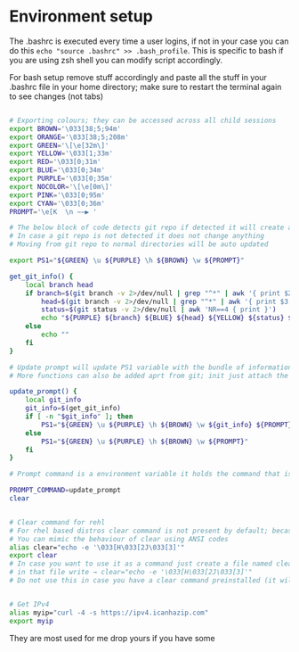 # Environment setup 

The .bashrc is executed every time a user logins, if not in your case you can do this `echo "source .bashrc" >> .bash_profile`. This is specific to bash if you are using zsh shell you can modify script accordingly. 

For bash setup remove stuff accordingly and paste all the stuff in your .bashrc file in your home directory; make sure to restart the terminal again to see changes (not tabs)

```bash

# Exporting colours; they can be accessed across all child sessions 
export BROWN='\033[38;5;94m'
export ORANGE='\033[38;5;208m'
export GREEN='\[\e[32m\]'
export YELLOW='\033[1;33m'
export RED='\033[0;31m'
export BLUE='\033[0;34m'
export PURPLE='\033[0;35m'
export NOCOLOR='\[\e[0m\]'
export PINK='\033[0;95m'
export CYAN='\033[0;36m'
PROMPT='\e[K  \n −−▶︎ '

# The below block of code detects git repo if detected it will create a bundle of information
# In case a git repo is not detected it does not change anything 
# Moving from git repo to normal directories will be auto updated 

export PS1="${GREEN} \u ${PURPLE} \h ${BROWN} \w ${PROMPT}"

get_git_info() {
    local branch head
    if branch=$(git branch -v 2>/dev/null | grep "^*" | awk '{ print $2 }'); then
        head=$(git branch -v 2>/dev/null | grep "^*" | awk '{ print $3 }')
        status=$(git status -v 2>/dev/null | awk 'NR==4 { print }')
        echo "${PURPLE} ${branch} ${BLUE} ${head} ${YELLOW} ${status} ${NOCOLOR} "
    else
        echo ""
    fi
}

# Update prompt will update PS1 variable with the bundle of information provided by get_git_info
# More functions can also be added aprt from git; init just attach the output of new function to PS1 

update_prompt() {
    local git_info
    git_info=$(get_git_info)
    if [ -n "$git_info" ]; then
        PS1="${GREEN} \u ${PURPLE} \h ${BROWN} \w ${git_info} ${PROMPT}"
    else
        PS1="${GREEN} \u ${PURPLE} \h ${BROWN} \w ${PROMPT}"
    fi
}

# Prompt command is a environment variable it holds the command that is to be executed before each prompt 

PROMPT_COMMAND=update_prompt
clear


# Clear command for rehl 
# For rhel based distros clear command is not present by default; becasue it a GNU's command from realine library
# You can mimic the behaviour of clear using ANSI codes 
alias clear="echo -e '\033[H\033[2J\033[3]'"
export clear
# In case you want to use it as a command just create a file named clear in /usr/local/bin 
# in that file write → clear="echo -e '\033[H\033[2J\033[3]'"              you are all done 
# Do not use this in case you have a clear command preinstalled (it will create a blackhole)


# Get IPv4
alias myip="curl -4 -s https://ipv4.icanhazip.com"
export myip

```

They are most used for me drop yours if you have some 